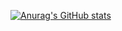 [![Anurag's GitHub stats](https://github-readme-stats.vercel.app/api@KayCHENvip=anuraghazra)](https://github.com/anuraghazra/github-readme-stats)

